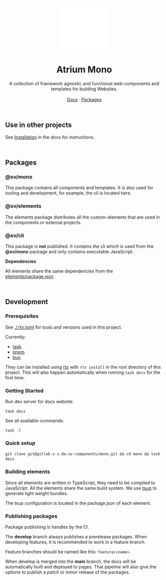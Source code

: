 <p align="center">
  <p align="center">
   <img width="150" height="150" src="docs/src/assets/atrium.png" alt="Logo">
  </p>
	<h1 align="center"><b>Atrium Mono</b></h1>
	<p align="center">
    A collection of framework agnostic and functional web-components and templates for building Websites.
    <br />
    <br />
    <a href="https://sv.pages.s-v.de/sv-frontend-library/mono/">Docs</a> ·
    <a href="https://gitlab.s-v.de/sv/sv-frontend-library/mono/-/packages">Packages</a>
    <br />
  </p>
</p>
<br />

## Use in other projects

See [Installation](https://sv.pages.s-v.de/sv-frontend-library/mono/guides/installation/) in the docs for instructions.

<br />

## Packages

### @sv/mono

This package contains all components and templates. It is also used for tooling and development, for example, the cli is located here.

### @sv/elements

The elements package distributes all the custom-elements that are used in the components or external projects.

### @sv/cli

This package is **not** published. It contains the cli which is used from the **@sv/mono** package and only contains executable JavaScript.

**Dependencies**

All elements share the same dependencies from the [elements/package.json](elements/package.json).

<br />

## Development

### Prerequisites

See [./.rtx.toml](./.rtx.toml) for tools and versions used in this project.

Currently:

- [task](https://taskfile.dev/)
- [pnpm](https://pnpm.io/)
- [bun](https://bun.sh/)

They can be installed using [rtx](https://github.com/jdxcode/rtx) with `rtx install` in the root directory of this project.
This will also happen automatically when running `task docs` for the first time.

### Getting Started

Run dev server for docs website:

```shell
task docs
```

See all available commands:

```shell
task -l
```

### Quick setup

```
git clone git@gitlab.s-v.de:sv-components/mono.git && cd mono && task docs
```

### Building elements

Since all elements are written in TypeScript, they need to be compiled to JavaScript.
All the elements share the same build system. We use [tsup](https://tsup.egoist.dev/) to generate light weight bundles.

The tsup configuration is located in the package.json of each element.

### Publishing packages

Package publishing is handles by the CI.

The **develop** branch always publishes a prerelease packages. When developing features, it is recommended to work in a feature branch.

Feature branches should be named like this: `feature/<name>`.

When develop is merged into the **main** branch, the docs will be automatically built and deployed to pages.
That pipeline will also give the options to publish a _patch_ or _minor_ release of the packages.
